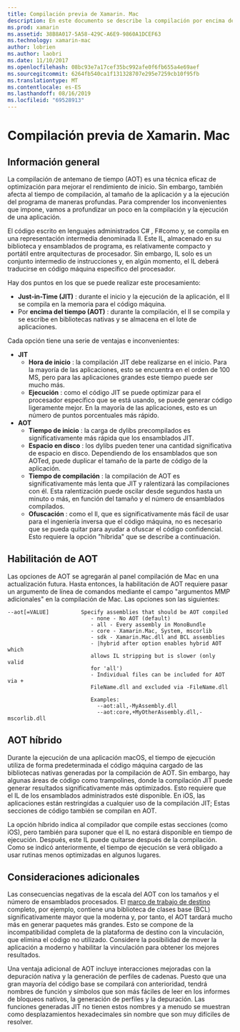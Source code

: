 ```yaml
---
title: Compilación previa de Xamarin. Mac
description: En este documento se describe la compilación por encima de la hora en Xamarin. Mac. Compara la compilación de AOT con la compilación JIT, explica cómo habilitar AOT y examina el AOT híbrido.
ms.prod: xamarin
ms.assetid: 38B8A017-5A58-429C-A6E9-9860A1DCEF63
ms.technology: xamarin-mac
author: lobrien
ms.author: laobri
ms.date: 11/10/2017
ms.openlocfilehash: 08bc93e7a17cef35bc992afe0f6fb655a4e69aef
ms.sourcegitcommit: 6264fb540ca1f131328707e295e7259cb10f95fb
ms.translationtype: MT
ms.contentlocale: es-ES
ms.lasthandoff: 08/16/2019
ms.locfileid: "69528913"
---
```

# <a name="xamarinmac-ahead-of-time-compilation"></a>Compilación previa de Xamarin. Mac

## <a name="overview"></a>Información general

La compilación de antemano de tiempo (AOT) es una técnica eficaz de optimización para mejorar el rendimiento de inicio. Sin embargo, también afecta al tiempo de compilación, al tamaño de la aplicación y a la ejecución del programa de maneras profundas. Para comprender los inconvenientes que impone, vamos a profundizar un poco en la compilación y la ejecución de una aplicación.

El código escrito en lenguajes administrados C# , F#como y, se compila en una representación intermedia denominada Il. Este IL, almacenado en su biblioteca y ensamblados de programa, es relativamente compacto y portátil entre arquitecturas de procesador. Sin embargo, IL solo es un conjunto intermedio de instrucciones y, en algún momento, el IL deberá traducirse en código máquina específico del procesador.

Hay dos puntos en los que se puede realizar este procesamiento:

- **Just-in-Time (JIT)** : durante el inicio y la ejecución de la aplicación, el Il se compila en la memoria para el código máquina.
- Por **encima del tiempo (AOT)** : durante la compilación, el Il se compila y se escribe en bibliotecas nativas y se almacena en el lote de aplicaciones.

Cada opción tiene una serie de ventajas e inconvenientes:

- **JIT**
  - **Hora de inicio** : la compilación JIT debe realizarse en el inicio. Para la mayoría de las aplicaciones, esto se encuentra en el orden de 100 MS, pero para las aplicaciones grandes este tiempo puede ser mucho más.
  - **Ejecución** : como el código JIT se puede optimizar para el procesador específico que se está usando, se puede generar código ligeramente mejor. En la mayoría de las aplicaciones, esto es un número de puntos porcentuales más rápido.
- **AOT**
  - **Tiempo de inicio** : la carga de dylibs precompilados es significativamente más rápida que los ensamblados JIT.
  - **Espacio en disco** : los dylibs pueden tener una cantidad significativa de espacio en disco. Dependiendo de los ensamblados que son AOTed, puede duplicar el tamaño de la parte de código de la aplicación.
  - **Tiempo de compilación** : la compilación de AOT es significativamente más lenta que JIT y ralentizará las compilaciones con él. Esta ralentización puede oscilar desde segundos hasta un minuto o más, en función del tamaño y el número de ensamblados compilados.
  - **Ofuscación** : como el Il, que es significativamente más fácil de usar para el ingeniería inversa que el código máquina, no es necesario que se pueda quitar para ayudar a ofuscar el código confidencial. Esto requiere la opción "híbrida" que se describe a continuación.

## <a name="enabling-aot"></a>Habilitación de AOT

Las opciones de AOT se agregarán al panel compilación de Mac en una actualización futura. Hasta entonces, la habilitación de AOT requiere pasar un argumento de línea de comandos mediante el campo "argumentos MMP adicionales" en la compilación de Mac. Las opciones son las siguientes:

```
--aot[=VALUE]          Specify assemblies that should be AOT compiled
                          - none - No AOT (default)
                          - all - Every assembly in MonoBundle
                          - core - Xamarin.Mac, System, mscorlib
                          - sdk - Xamarin.Mac.dll and BCL assemblies
                          - |hybrid after option enables hybrid AOT which
                          allows IL stripping but is slower (only valid
                          for 'all')
                          - Individual files can be included for AOT via +
                          FileName.dll and excluded via -FileName.dll

                          Examples:
                            --aot:all,-MyAssembly.dll
                            --aot:core,+MyOtherAssembly.dll,-mscorlib.dll
```


## <a name="hybrid-aot"></a>AOT híbrido

Durante la ejecución de una aplicación macOS, el tiempo de ejecución utiliza de forma predeterminada el código máquina cargado de las bibliotecas nativas generadas por la compilación de AOT. Sin embargo, hay algunas áreas de código como trampolines, donde la compilación JIT puede generar resultados significativamente más optimizados. Esto requiere que el IL de los ensamblados administrados esté disponible. En iOS, las aplicaciones están restringidas a cualquier uso de la compilación JIT; Estas secciones de código también se compilan en AOT.

La opción híbrido indica al compilador que compile estas secciones (como iOS), pero también para suponer que el IL no estará disponible en tiempo de ejecución. Después, este IL puede quitarse después de la compilación. Como se indicó anteriormente, el tiempo de ejecución se verá obligado a usar rutinas menos optimizadas en algunos lugares.

## <a name="further-considerations"></a>Consideraciones adicionales

Las consecuencias negativas de la escala del AOT con los tamaños y el número de ensamblados procesados. El [marco de trabajo de destino](~/mac/platform/target-framework.md) completo, por ejemplo, contiene una biblioteca de clases base (BCL) significativamente mayor que la moderna y, por tanto, el AOT tardará mucho más en generar paquetes más grandes. Esto se compone de la incompatibilidad completa de la plataforma de destino con la vinculación, que elimina el código no utilizado. Considere la posibilidad de mover la aplicación a moderno y habilitar la vinculación para obtener los mejores resultados.

Una ventaja adicional de AOT incluye interacciones mejoradas con la depuración nativa y la generación de perfiles de cadenas. Puesto que una gran mayoría del código base se compilará con anterioridad, tendrá nombres de función y símbolos que son más fáciles de leer en los informes de bloqueos nativos, la generación de perfiles y la depuración. Las funciones generadas JIT no tienen estos nombres y a menudo se muestran como desplazamientos hexadecimales sin nombre que son muy difíciles de resolver.
